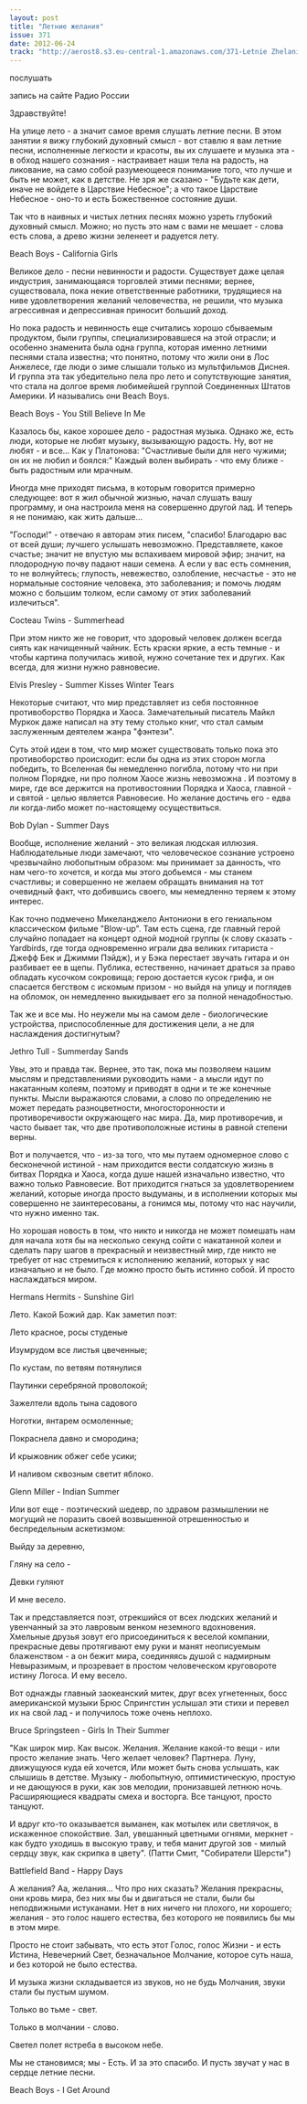 ```yaml
---
layout: post
title: "Летние желания"
issue: 371
date: 2012-06-24
track: "http://aerost8.s3.eu-central-1.amazonaws.com/371-Letnie Zhelanija.mp3"
---
```


послушать

запись на сайте Радио России

Здравствуйте!

На улице лето - а значит самое время слушать летние песни. В этом занятии я вижу глубокий духовный смысл - вот ставлю я вам летние песни, исполненные легкости и красоты, вы их слушаете и музыка эта - в обход нашего сознания - настраивает наши тела на радость, на ликование, на само собой разумеющееся понимание того, что лучше и быть не может, как в детстве. Не зря же сказано - "Будьте как дети, иначе не войдете в Царствие Небесное"; а что такое Царствие Небесное - оно-то и есть Божественное состояние души.

Так что в наивных и чистых летних песнях можно узреть глубокий духовный смысл. Можно; но пусть это нам с вами не мешает - слова есть слова, а древо жизни зеленеет и радуется лету.

Beach Boys - California Girls

Великое дело - песни невинности и радости. Существует даже целая индустрия, занимающаяся торговлей этими песнями; вернее, существовала, пока некие ответственные работники, трудящиеся на ниве удовлетворения желаний человечества, не решили, что музыка агрессивная и депрессивная приносит больший доход.

Но пока радость и невинность еще считались хорошо сбываемым продуктом, были группы, специализировавшеся на этой отрасли; и особенно знаменита была одна группа, которая именно летними песнями стала известна; что понятно, потому что жили они в Лос Анжелесе, где люди о зиме слышали только из мультфильмов Диснея. И группа эта так убедительно пела про лето и сопутствующие занятия, что стала на долгое время любимейшей группой Соединенных Штатов Америки. И назывались они Beach Boys.

Beach Boys - You Still Believe In Me

Казалось бы, какое хорошее дело - радостная музыка. Однако же, есть люди, которые не любят музыку, вызывающую радость. Ну, вот не любят - и все... Как у Платонова: "Счастливые были для него чужими; он их не любил и боялся:" Каждый волен выбирать - что ему ближе - быть радостным или мрачным.

Иногда мне приходят письма, в которым говорится примерно следующее: вот я жил обычной жизнью, начал слушать вашу программу, и она настроила меня на совершенно другой лад. И теперь я не понимаю, как жить дальше...

"Господи!" - отвечаю я авторам этих писем, "спасибо! Благодарю вас от всей души; лучшего услышать невозможно. Представляете, какое счастье; значит не впустую мы вспахиваем мировой эфир; значит, на плодородную почву падают наши семена. А если у вас есть сомнения, то не волнуйтесь; глупость, невежество, озлобление, несчастье - это не нормальные состояние человека, это заболевания; и помочь людям можно с большим толком, если самому от этих заболеваний излечиться".

Cocteau Twins - Summerhead

При этом никто же не говорит, что здоровый человек должен всегда сиять как начищенный чайник. Есть краски яркие, а есть темные - и чтобы картина получилась живой, нужно сочетание тех и других. Как всегда, для жизни нужно равновесие.

Elvis Presley - Summer Kisses Winter Tears

Некоторые считают, что мир представляет из себя постоянное противоборство Порядка и Хаоса. Замечательный писатель Майкл Муркок даже написал на эту тему столько книг, что стал самым заслуженным деятелем жанра "фэнтези".

Суть этой идеи в том, что мир может существовать только пока это противоборство происходит: если бы одна из этих сторон могла победить, то Вселенная бы немедленно погибла, потому что ни при полном Порядке, ни про полном Хаосе жизнь невозможна . И поэтому в мире, где все держится на противостоянии Порядка и Хаоса, главной - и святой - целью является Равновесие. Но желание достичь его - едва ли когда-либо может по-настоящему осуществиться.

Bob Dylan - Summer Days

Вообще, исполнение желаний - это великая людская иллюзия. Наблюдательные люди замечают, что человеческое сознание устроено чрезвычайно любопытным образом: мы принимает за данность, что нам чего-то хочется, и когда мы этого добьемся - мы станем счастливы; и совершенно не желаем обращать внимания на тот очевидный факт, что добившись своего, мы немедленно теряем к этому интерес.

Как точно подмечено Микеланджело Антониони в его гениальном классическом фильме "Blow-up". Там есть сцена, где главный герой случайно попадает на концерт одной модной группы (к слову сказать - Yardbirds, где тогда одновременно играли два великих гитариста - Джефф Бек и Джимми Пэйдж), и у Бэка перестает звучать гитара и он разбивает ее в щепы. Публика, естественно, начинает драться за право обладать кусочком сокровища; герою достается кусок грифа, и он спасается бегством с искомым призом - но выйдя на улицу и поглядев на обломок, он немедленно выкидывает его за полной ненадобностью.

Так же и все мы. Но неужели мы на самом деле - биологические устройства, приспособленные для достижения цели, а не для наслаждения достигнутым?

Jethro Tull - Summerday Sands

Увы, это и правда так. Вернее, это так, пока мы позволяем нашим мыслям и представлениями руководить нами - а мысли идут по накатанным колеям, поэтому и приводят в одни и те же конечные пункты. Мысли выражаются словами, а слово по определению не может передать разноцветности, многосторонности и противоречивости окружающего нас мира. Да, мир противоречив, и часто бывает так, что две противоположные истины в равной степени верны.

Вот и получается, что - из-за того, что мы путаем одномерное слово с бесконечной истиной - нам приходится вести солдатскую жизнь в битвах Порядка и Хаоса, когда душе нашей изначально известно, что важно только Равновесие. Вот приходится гнаться за удовлетворением желаний, которые иногда просто выдуманы, и в исполнении которых мы совершенно не заинтересованы, а гонимся мы, потому что нас научили, что нужно именно так.

Но хорошая новость в том, что никто и никогда не может помешать нам для начала хотя бы на несколько секунд сойти с накатанной колеи и сделать пару шагов в прекрасный и неизвестный мир, где никто не требует от нас стремиться к исполнению желаний, которых у нас изначально и не было. Где можно просто быть истинно собой. И просто наслаждаться миром.

Hermans Hermits - Sunshine Girl

Лето. Какой Божий дар. Как заметил поэт:

Лето красное, росы студеные

Изумрудом все листья цвеченные;

По кустам, по ветвям потянулися

Паутинки серебряной проволокой;

Зажелтели вдоль тына садового

Ноготки, янтарем осмоленные;

Покраснела давно и смородина;

И крыжовник обжег себе усики;

И наливом сквозным светит яблоко.

Glenn Miller - Indian Summer

Или вот еще - поэтический шедевр, по здравом размышлении не могущий не поразить своей возвышенной отрешенностью и беспредельным аскетизмом:

Выйду за деревню,

Гляну на село -

Девки гуляют

И мне весело.

Так и представляется поэт, отрекшийся от всех людских желаний и увенчанный за это лавровым венком неземного вдохновения. Хмельные друзья зовут его присоединиться к веселой компании, прекрасные девы протягивают ему руки и манят неописуемым блаженством - а он бежит мира, соединяясь душой с надмирным Невыразимым, и прозревает в простом человеческом круговороте истину Логоса. И ему весело.

Вот однажды главный заокеанский митек, друг всех угнетенных, босс американской музыки Брюс Спрингстин услышал эти стихи и перевел их на свой лад - и получилось тоже очень неплохо.

Bruce Springsteen - Girls In Their Summer

"Как широк мир. Как высок. Желания. Желание какой-то вещи - или просто желание знать. Чего желает человек? Партнера. Луну, движущуюся куда ей хочется, Или может быть снова услышать, как слышишь в детстве. Музыку - любопытную, оптимистическую, простую и не дающуюся в руки, как зов мелодии, пронизавшей летнюю ночь. Расширяющиеся квадраты смеха и восторга. Все танцуют, просто танцуют.

И вдруг кто-то оказывается выманен, как мотылек или светлячок, в искаженное спокойствие. Зал, увешанный цветными огнями, меркнет - как будто уходишь в высокую траву, и тебя манит другой зов - милый сердцу звук, как скрипка в цвету". (Патти Смит, "Собиратели Шерсти")

Battlefield Band - Happy Days

А желания? Аа, желания... Что про них сказать? Желания прекрасны, они кровь мира, без них мы бы и двигаться не стали, были бы неподвижными истуканами. Нет в них ничего ни плохого, ни хорошего; желания - это голос нашего естества, без которого не появились бы мы в этом мире.

Просто не стоит забывать, что есть этот Голос, голос Жизни - и есть Истина, Невечерний Свет, безначальное Молчание, которое суть наша, и без которой не было естества.

И музыка жизни складывается из звуков, но не будь Молчания, звуки стали бы пустым шумом.

Только во тьме - свет.

Только в молчании - слово.

Светел полет ястреба в высоком небе.

Мы не становимся; мы - Есть. И за это спасибо. И пусть звучат у нас в сердце летние песни.

Beach Boys - I Get Around
